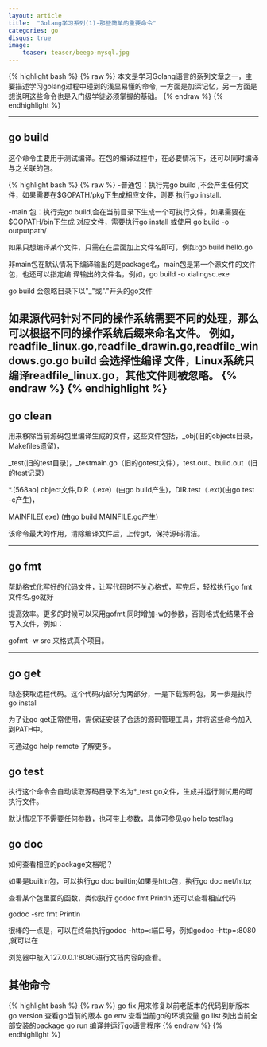 ```yaml
---
layout: article
title:  "Golang学习系列(1)-那些简单的重要命令"
categories: go
disqus: true
image:
    teaser: teaser/beego-mysql.jpg
---
```


{% highlight bash %}
{% raw %}
本文是学习Golang语言的系列文章之一，主要描述学习golang过程中碰到的浅显易懂的命令,
一方面是加深记忆，另一方面是想说明这些命令也是入门级学徒必须掌握的基础。
{% endraw %}
{% endhighlight %} 

---


## go build

这个命令主要用于测试编译。在包的编译过程中，在必要情况下，还可以同时编译与之关联的包。

{% highlight bash %}
{% raw %}
-普通包：执行完go build ,不会产生任何文件，如果需要在$GOPATH/pkg下生成相应文件，则要
执行go install.

-main 包：执行完go build,会在当前目录下生成一个可执行文件，如果需要在$GOPATH/bin下生成
对应文件，需要执行go install 或使用 go build -o outputpath/

如果只想编译某个文件，只需在在后面加上文件名即可，例如:go build hello.go

非main包在默认情况下编译输出的是package名，main包是第一个源文件的文件包，也还可以指定编
译输出的文件名，例如，go build -o xialingsc.exe

go build 会忽略目录下以"_"或"."开头的go文件

如果源代码针对不同的操作系统需要不同的处理，那么可以根据不同的操作系统后缀来命名文件。
例如，readfile_linux.go,readfile_drawin.go,readfile_windows.go.go build 会选择性编译
文件，Linux系统只编译readfile_linux.go，其他文件则被忽略。
{% endraw %}
{% endhighlight %}
---

## go clean

用来移除当前源码包里编译生成的文件，这些文件包括，_obj(旧的objects目录，Makefiles遗留)，

_test(旧的test目录)，_testmain.go（旧的gotest文件），test.out、build.out（旧的test记录）

*.[568ao] object文件,DIR（.exe）(由go build产生)，DIR.test（.ext)(由go test -c产生)，

MAINFILE(.exe) (由go build MAINFILE.go产生)

该命令最大的作用，清除编译文件后，上传git，保持源码清洁。

---

## go fmt

帮助格式化写好的代码文件，让写代码时不关心格式，写完后，轻松执行go fmt 文件名.go就好

提高效率。更多的时候可以采用gofmt,同时增加-w的参数，否则格式化结果不会写入文件，例如：

gofmt -w src 来格式真个项目。

---

## go get

动态获取远程代码。这个代码内部分为两部分，一是下载源码包，另一步是执行go install

为了让go get正常使用，需保证安装了合适的源码管理工具，并将这些命令加入到PATH中。

可通过go help remote 了解更多。


## go test

执行这个命令会自动读取源码目录下名为*_test.go文件，生成并运行测试用的可执行文件。

默认情况下不需要任何参数，也可带上参数，具体可参见go help testflag


## go doc

如何查看相应的package文档呢？

如果是builtin包，可以执行go doc builtin;如果是http包，执行go doc net/http;

查看某个包里面的函数，类似执行 godoc fmt Println,还可以查看相应代码 

godoc -src fmt Println


很棒的一点是，可以在终端执行godoc -http=:端口号，例如godoc -http=:8080 ,就可以在

浏览器中敲入127.0.0.1:8080进行文档内容的查看。


## 其他命令

{% highlight bash %}
{% raw %}
go fix        用来修复以前老版本的代码到新版本
go version    查看go当前的版本
go env        查看当前go的环境变量
go list       列出当前全部安装的package
go run        编译并运行go语言程序
{% endraw %}
{% endhighlight %}





























